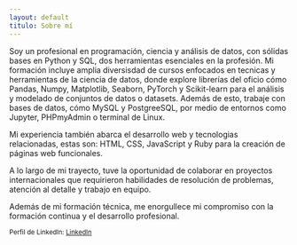 ```yaml
---
layout: default
titulo: Sobre mí
---
```


<p>Soy un profesional en programación, ciencia y análisis de datos, con sólidas bases en Python y SQL, dos herramientas esenciales en la profesión.  Mi formación incluye amplia diversisdad de cursos enfocados en tecnicas y herramientas de la ciencia de datos, donde explore librerías del oficio cómo Pandas, Numpy, Matplotlib, Seaborn, PyTorch y Scikit-learn para el análisis y modelado de conjuntos de datos o datasets. Además de esto, trabaje con bases de datos, cómo MySQL y PostgreeSQL, por medio de entornos como Jupyter, PHPmyAdmin o terminal de Linux.</p>

<p>Mi experiencia también abarca el desarrollo web y tecnologias relacionadas, estas son: HTML, CSS, JavaScript y Ruby para la creación de páginas web funcionales.</p>

<p>A lo largo de mi trayecto, tuve la oportunidad de colaborar en proyectos internacionales que requirieron habilidades de resolución de problemas, atención al detalle y trabajo en equipo.</p> 

<p>Además de mi formación técnica, me enorgullece mi compromiso con la formación continua y el desarrollo profesional. </p>


<sub>Perfil de LinkedIn: <a href='https://www.linkedin.com/in/emanuelbe3/'>LinkedIn</a></sub>

